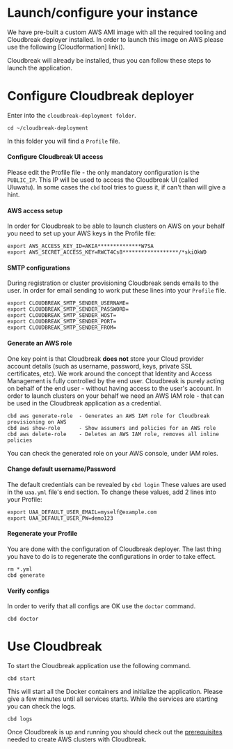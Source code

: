 # Launch/configure your instance

We have pre-built a custom AWS AMI image with all the required tooling and Cloudbreak deployer installed. In order to launch this image on AWS please use the following [Cloudformation] link().

Cloudbreak will already be installed, thus you can follow these steps to launch the application.

# Configure Cloudbreak deployer

Enter into the `cloudbreak-deployment folder`.

```
cd ~/cloudbreak-deployment
```

In this folder you will find a `Profile` file.

#### Configure Cloudbreak UI access

Please edit the Profile file - the only mandatory configuration is the `PUBLIC_IP`. This IP will be used to access the Cloudbreak UI
(called Uluwatu). In some cases the `cbd` tool tries to guess it, if can't than will give a hint.

#### AWS access setup

In order for Cloudbreak to be able to launch clusters on AWS on your behalf you need to set up your AWS keys in the Profile file:

```
export AWS_ACCESS_KEY_ID=AKIA**************W7SA
export AWS_SECRET_ACCESS_KEY=RWCT4Cs8******************/*skiOkWD
```

#### SMTP configurations

During registration or cluster provisioning Cloudbreak sends emails to the user. In order for email sending to work put these lines into your `Profile` file.

```
export CLOUDBREAK_SMTP_SENDER_USERNAME=
export CLOUDBREAK_SMTP_SENDER_PASSWORD=
export CLOUDBREAK_SMTP_SENDER_HOST=
export CLOUDBREAK_SMTP_SENDER_PORT=
export CLOUDBREAK_SMTP_SENDER_FROM=
```

#### Generate an AWS role

One key point is that Cloudbreak **does not** store your Cloud provider account details (such as username, password, keys, private SSL certificates, etc). We work around the concept that Identity and Access Management is fully controlled by the end user. Cloudbreak is purely acting on behalf of the end user - without having access to the user's account. In order to launch clusters on your behalf we need an AWS IAM role - that can be used in the Cloudbreak application as a credential.

```
cbd aws generate-role  - Generates an AWS IAM role for Cloudbreak provisioning on AWS
cbd aws show-role      - Show assumers and policies for an AWS role
cbd aws delete-role    - Deletes an AWS IAM role, removes all inline policies
```

You can check the generated role on your AWS console, under IAM roles.

#### Change default username/Password

The default credentials can be revealed by `cbd login` These values are used in the `uaa.yml` file's end section. To change these values, add 2 lines into your Profile:

```
export UAA_DEFAULT_USER_EMAIL=myself@example.com
export UAA_DEFAULT_USER_PW=demo123
```

#### Regenerate your Profile

You are done with the configuration of Cloudbreak deployer. The last thing you have to do is to regenerate the configurations in order to take effect.

```
rm *.yml
cbd generate
```

#### Verify configs

In order to verify that all configs are OK use the `doctor` command.

```
cbd doctor
```

# Use Cloudbreak 

To start the Cloudbreak application use the following command.

```
cbd start
```

This will start all the Docker containers and initialize the application. Please give a few minutes until all services starts. While the services are starting you can check the logs.

```
cbd logs
```

Once Cloudbreak is up and running you should check out the [prerequisites](aws_pre_prov.md) needed to create AWS clusters with Cloudbreak.
